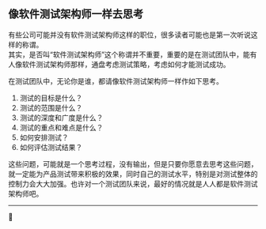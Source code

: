 ## 像软件测试架构师一样去思考

有些公司可能并没有软件测试架构师这样的职位，很多读者可能也是第一次听说这样的称谓。</br>
其实，是否叫“软件测试架构师”这个称谓并不重要，重要的是在测试团队中，能有人像软件测试架构师那样，通盘考虑测试策略，考虑如何才能测试成功。

在测试团队中，无论你是谁，都请像软件测试架构师一样作如下思考。</br>
1. 测试的目标是什么？</br>
2. 测试的范围是什么？</br>
3. 测试的深度和广度是什么？</br>
4. 测试的重点和难点是什么？</br>
5. 如何安排测试？</br>
6. 如何评估测试结果？</br>

这些问题，可能就是一个思考过程，没有输出，但是只要你愿意去思考这些问题，就一定能为产品测试带来积极的效果，同时自己的测试水平，特别是对测试整体的控制力会大大加强。也许对一个测试团队来说，最好的情况就是人人都是软件测试架构师吧。

* * *
:bug: 
